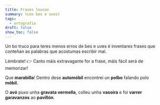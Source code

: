 ```yaml
---
title: Frases loucas
summary: (con bes e uves)
tags:
  - ortografia
draft: false
show_toc: false
---
```

Un bo truco para teres menos erros de bes e uves é inventares frases que conteñan as palabras que acostumas escribir mal. 

Lémbrate! 👉 Canto máis extravagante for a frase, máis fácil será de memorizar!

<article>

Que **marabilla**! Dentro dese **automóbil** encontrei un **polbo** falando polo **móbil.**

</article>

<article>

O **avó** puxo unha **gravata vermella**, colleu unha **vasoira** e foi **varrer** **garavanzos** ao **pavillón**.

</article>